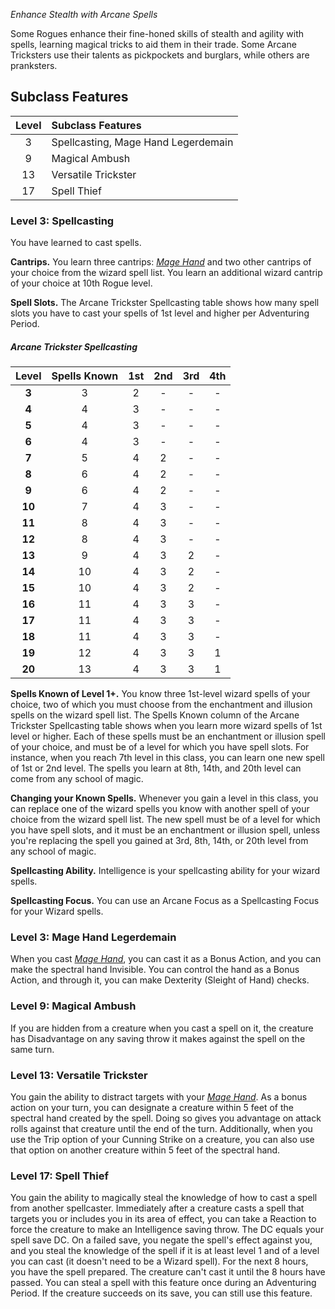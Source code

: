 *Enhance Stealth with Arcane Spells*

Some Rogues enhance their fine-honed skills of stealth and agility with spells, learning magical tricks to aid them in their trade. Some Arcane Tricksters use their talents as pickpockets and burglars, while others are pranksters.

## Subclass Features

| Level | Subclass Features                   |
| :---: | :---------------------------------- |
|   3   | Spellcasting, Mage Hand Legerdemain |
|   9   | Magical Ambush                      |
|  13   | Versatile Trickster                 |
|  17   | Spell Thief                         |


### Level 3: Spellcasting

You have learned to cast spells.

**Cantrips.** You learn three cantrips: *[Mage Hand](https://lolindhir.github.io/PnP/spells/Mage%2520Hand)* and two other cantrips of your choice from the wizard spell list.
You learn an additional wizard cantrip of your choice at 10th Rogue level.

**Spell Slots.** The Arcane Trickster Spellcasting table shows how many spell slots you have to cast your spells of 1st level and higher per Adventuring Period.

##### Arcane Trickster Spellcasting

| Level | Spells Known | 1st | 2nd | 3rd | 4th |
| :-----------: | :----------: | :-: | :-: | :-: | :-: |
|     **3**     |      3       |  2  |  -  |  -  |  -  |
|     **4**     |      4       |  3  |  -  |  -  |  -  |
|     **5**     |      4       |  3  |  -  |  -  |  -  |
|     **6**     |      4       |  3  |  -  |  -  |  -  |
|     **7**     |      5       |  4  |  2  |  -  |  -  |
|     **8**     |      6       |  4  |  2  |  -  |  -  |
|     **9**     |      6       |  4  |  2  |  -  |  -  |
|    **10**     |      7       |  4  |  3  |  -  |  -  |
|    **11**     |      8       |  4  |  3  |  -  |  -  |
|    **12**     |      8       |  4  |  3  |  -  |  -  |
|    **13**     |      9       |  4  |  3  |  2  |  -  |
|    **14**     |      10      |  4  |  3  |  2  |  -  |
|    **15**     |      10      |  4  |  3  |  2  |  -  |
|    **16**     |      11      |  4  |  3  |  3  |  -  |
|    **17**     |      11      |  4  |  3  |  3  |  -  |
|    **18**     |      11      |  4  |  3  |  3  |  -  |
|    **19**     |      12      |  4  |  3  |  3  |  1  |
|    **20**     |      13      |  4  |  3  |  3  |  1  |


**Spells Known of Level 1+.** You know three 1st-level wizard spells of your choice, two of which you must choose from the enchantment and illusion spells on the wizard spell list.
The Spells Known column of the Arcane Trickster Spellcasting table shows when you learn more wizard spells of 1st level or higher. Each of these spells must be an enchantment or illusion spell of your choice, and must be of a level for which you have spell slots. For instance, when you reach 7th level in this class, you can learn one new spell of 1st or 2nd level.
The spells you learn at 8th, 14th, and 20th level can come from any school of magic.

**Changing your Known Spells.** Whenever you gain a level in this class, you can replace one of the wizard spells you know with another spell of your choice from the wizard spell list. The new spell must be of a level for which you have spell slots, and it must be an enchantment or illusion spell, unless you're replacing the spell you gained at 3rd, 8th, 14th, or 20th level from any school of magic.

**Spellcasting Ability.** Intelligence is your spellcasting ability for your wizard spells.

**Spellcasting Focus.** You can use an Arcane Focus as a Spellcasting Focus for your Wizard spells.


### Level 3: Mage Hand Legerdemain
When you cast *[Mage Hand](https://lolindhir.github.io/PnP/spells/Mage%2520Hand)*, you can cast it as a Bonus Action, and you can make the spectral hand Invisible. You can control the hand as a Bonus Action, and through it, you can make Dexterity (Sleight of Hand) checks.

### Level 9: Magical Ambush
If you are hidden from a creature when you cast a spell on it, the creature has Disadvantage on any saving throw it makes against the spell on the same turn.

### Level 13: Versatile Trickster
You gain the ability to distract targets with your *[Mage Hand](https://lolindhir.github.io/PnP/spells/Mage%2520Hand)*. As a bonus action on your turn, you can designate a creature within 5 feet of the spectral hand created by the spell. Doing so gives you advantage on attack rolls against that creature until the end of the turn.
Additionally, when you use the Trip option of your Cunning Strike on a creature, you can also use that option on another creature within 5 feet of the spectral hand.

### Level 17: Spell Thief
You gain the ability to magically steal the knowledge of how to cast a spell from another spellcaster.
Immediately after a creature casts a spell that targets you or includes you in its area of effect, you can take a Reaction to force the creature to make an Intelligence saving throw. The DC equals your spell save DC. On a failed save, you negate the spell's effect against you, and you steal the knowledge of the spell if it is at least level 1 and of a level you can cast (it doesn't need to be a Wizard spell). For the next 8 hours, you have the spell prepared. The creature
can't cast it until the 8 hours have passed.
You can steal a spell with this feature once during an Adventuring Period. If the creature succeeds on its save, you can still use this feature.